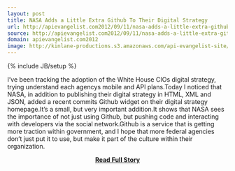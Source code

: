 ```yaml
---
layout: post
title: NASA Adds a Little Extra Github To Their Digital Strategy
url: http://apievangelist.com2012/09/11/nasa-adds-a-little-extra-github-to-their-digital-strategy/
source: http://apievangelist.com2012/09/11/nasa-adds-a-little-extra-github-to-their-digital-strategy/
domain: apievangelist.com2012
image: http://kinlane-productions.s3.amazonaws.com/api-evangelist-site/blog/nasa_logo.png
---
```

{% include JB/setup %}<p>I’ve been tracking the adoption of the White House CIOs digital strategy, trying understand each agencys mobile and API plans.Today I noticed that NASA, in addition to publishing their digital strategy in HTML, XML and JSON, added a recent commits Github widget on their digital strategy homepage.It’s a small, but very important addition.It shows that NASA sees the importance of not just using Github, but pushing code and interacting with developers via the social network.Github is a service that is getting more traction within government, and I hope that more federal agencies don’t just put it to use, but make it part of the culture within their organization.</p>
<center><p><a href="http://apievangelist.com2012/09/11/nasa-adds-a-little-extra-github-to-their-digital-strategy/" style='padding:25px; font-sze:18px; font-weight: bold;'>Read Full Story</a></p></center>
